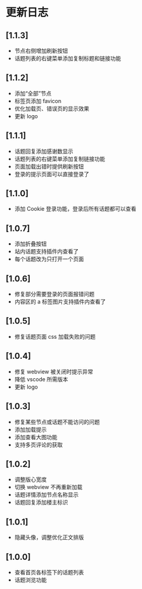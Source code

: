 # 更新日志

## [1.1.3]

- 节点右侧增加刷新按钮
- 话题列表的右键菜单添加复制标题和链接功能

## [1.1.2]

- 添加“全部”节点
- 标签页添加 favicon
- 优化加载页、错误页的显示效果
- 更新 logo

## [1.1.1]

- 话题回复添加感谢数显示
- 话题列表的右键菜单添加复制链接功能
- 页面加载出错时提供刷新按钮
- 登录的提示页面可以直接登录了

## [1.1.0]

- 添加 Cookie 登录功能，登录后所有话题都可以查看

## [1.0.7]

- 添加折叠按钮
- 站内话题支持插件内查看了
- 每个话题改为只打开一个页面

## [1.0.6]

- 修复部分需要登录的页面报错问题
- 内容区的 a 标签图片支持插件内查看了

## [1.0.5]

- 修复话题页面 css 加载失败的问题

## [1.0.4]

- 修复 webview 被关闭时提示异常
- 降低 vscode 所需版本
- 更新 logo

## [1.0.3]

- 修复某些节点或话题不能访问的问题
- 添加加载提示
- 添加查看大图功能
- 支持多页评论的获取

## [1.0.2]

- 调整版心宽度
- 切换 webview 不再重新加载
- 话题详情添加节点名称显示
- 话题回复添加楼主标识

## [1.0.1]

- 隐藏头像，调整优化正文排版

## [1.0.0]

- 查看首页各标签下的话题列表
- 话题浏览功能

